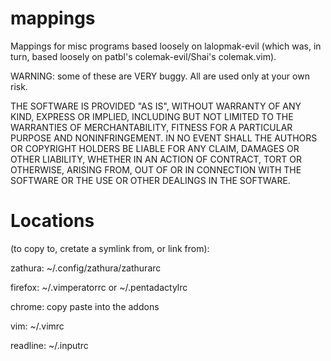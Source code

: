 mappings
========

Mappings for misc programs based loosely on lalopmak-evil (which was, in turn, based loosely on patbl's colemak-evil/Shai's colemak.vim).

WARNING: some of these are VERY buggy.  All are used only at your own risk.

THE SOFTWARE IS PROVIDED "AS IS", WITHOUT WARRANTY OF ANY KIND, EXPRESS OR IMPLIED, INCLUDING BUT NOT LIMITED TO THE WARRANTIES OF MERCHANTABILITY, FITNESS FOR A PARTICULAR PURPOSE AND NONINFRINGEMENT. IN NO EVENT SHALL THE AUTHORS OR COPYRIGHT HOLDERS BE LIABLE FOR ANY CLAIM, DAMAGES OR OTHER LIABILITY, WHETHER IN AN ACTION OF CONTRACT, TORT OR OTHERWISE, ARISING FROM, OUT OF OR IN CONNECTION WITH THE SOFTWARE OR THE USE OR OTHER DEALINGS IN THE SOFTWARE.


Locations 
========

(to copy to, cretate a symlink from, or link from):


zathura: ~/.config/zathura/zathurarc

firefox: ~/.vimperatorrc or ~/.pentadactylrc

chrome: copy paste into the addons

vim: ~/.vimrc

readline: ~/.inputrc